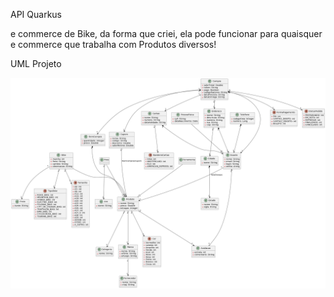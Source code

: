 API Quarkus

e commerce de Bike, da forma que criei, ela pode funcionar 
para quaisquer e commerce que trabalha com Produtos diversos!

UML Projeto

![alt text](src/main/resources/img/Bikeshop_uml.png)
